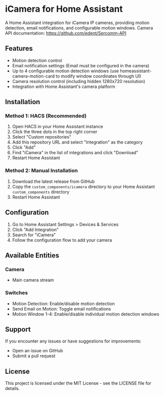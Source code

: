 # iCamera for Home Assistant

A Home Assistant integration for iCamera IP cameras, providing motion detection, email notifications, and configurable motion windows.
Camera API documentation:  https://github.com/edent/Sercomm-API

## Features

- Motion detection control
- Email notification settings (Email must be configured in the camera)
- Up to 4 configurable motion detection windows (use homeassistant-camera-motion-card to modify window coordinates through UI)
- Camera resolution control (including hidden 1280x720 resolution)
- Integration with Home Assistant's camera platform

## Installation

### Method 1: HACS (Recommended)

1. Open HACS in your Home Assistant instance
2. Click the three dots in the top right corner
3. Select "Custom repositories"
4. Add this repository URL and select "Integration" as the category
5. Click "Add"
6. Find "iCamera" in the list of integrations and click "Download"
7. Restart Home Assistant

### Method 2: Manual Installation

1. Download the latest release from GitHub
2. Copy the `custom_components/icamera` directory to your Home Assistant `custom_components` directory
3. Restart Home Assistant

## Configuration

1. Go to Home Assistant Settings > Devices & Services
2. Click "Add Integration"
3. Search for "iCamera"
4. Follow the configuration flow to add your camera

## Available Entities

### Camera

- Main camera stream

### Switches

- Motion Detection: Enable/disable motion detection
- Send Email on Motion: Toggle email notifications
- Motion Window 1-4: Enable/disable individual motion detection windows

## Support

If you encounter any issues or have suggestions for improvements:

- Open an issue on GitHub
- Submit a pull request

## License

This project is licensed under the MIT License - see the LICENSE file for details.
